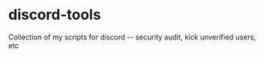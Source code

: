 # discord-tools
Collection of my scripts for discord -- security audit, kick unverified users, etc  
